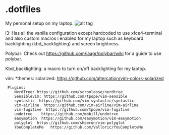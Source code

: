 # .dotfiles

My personal setup on my laptop.
![alt tag](http://imgur.com/0ee7f0c3-dc18-4bd5-b02d-371b43917214)

i3: Has all the vanilla configuration except hardcoded to use xfce4-terminal and also custom macros i enabled for my laptop such as keyboard backlighting (kbd_backlighting) and screen brightness.


Polybar: Check out https://github.com/jaagr/polybar/wiki for a guide to use polybar.

Kbd_backlighting: a macro to turn on/off backlighting for my laptop.

vim:
    *themes: solarized: https://github.com/altercation/vim-colors-solarized
     
     
     Plugins:
        NerdTree: https://github.com/scrooloose/nerdtree
        Sensiblevim: https://github.com/tpope/vim-sensible
        syntastic  https://github.com/vim-syntastic/syntastic
        vim-airline  https://github.com/vim-airline/vim-airline
        vim-fugitive  https://github.com/tpope/vim-fugitive
        undotree    https://github.com/mbbill/undotree
        easymotion  https://github.com/easymotion/vim-easymotion
        polyglot  https://github.com/sheerun/vim-polyglot
        YouCompleteMe   https://github.com/Valloric/YouCompleteMe
